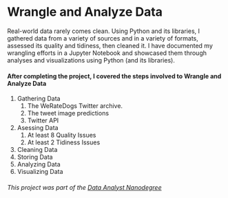 # Wrangle and Analyze Data

Real-world data rarely comes clean. Using Python and its libraries, I gathered data from a variety
of sources and in a variety of formats, assessed its quality and tidiness, then cleaned it. 
I have documented my wrangling efforts in a Jupyter Notebook and showcased them through analyses 
and visualizations using Python (and its libraries).

#### After completing the project, I covered the steps involved to Wrangle and Analyze Data
1. Gathering Data
   1. The WeRateDogs Twitter archive.
   2. The tweet image predictions
   3. Twitter API
2. Asessing Data
   1. At least 8 Quality Issues
   2. At least 2 Tidiness Issues
3. Cleaning Data
4. Storing Data
5. Analyzing Data
6. Visualizing Data

###### This project was part of the [Data Analyst Nanodegree](https://d20vrrgs8k4bvw.cloudfront.net/documents/en-US/nd002-syllabus_2018-June_v9.pdf?utm_campaign=acq_100_auto_ndxxx_syllabus_global&utm_source=blueshift&utm_medium=email&utm_content=acq_100_auto_ndxxx_auto-syllabus_global&bsft_clkid=e35bb41c-6de3-4fd8-a8be-98fde6853f64&bsft_uid=c298ccd0-50bd-484b-9481-d45b3ac669f8&bsft_mid=13f86b25-7b59-4122-8af9-19e22212dcab&bsft_eid=063b0846-68f4-0fd6-1512-dae12f602902&bsft_txnid=a274ee4a-7f22-412e-80ef-a9b8bbddd46a)
